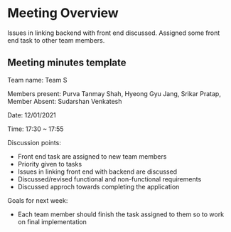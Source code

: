 # Meeting Overview

Issues in linking backend with front end discussed. Assigned some front end task to other team members.

## Meeting minutes template

Team name: Team S

Members present: Purva Tanmay Shah, Hyeong Gyu Jang, Srikar Pratap, 
<br>
Member Absent: Sudarshan Venkatesh

Date: 12/01/2021

Time: 17:30 ~ 17:55

Discussion points:
    
* Front end task are assigned to new team members 
* Priority given to tasks
* Issues in linking front end with backend are discussed
* Discussed/revised functional and non-functional requirements 
* Discussed approch towards completing the application

Goals for next week:
* Each team member should finish the task assigned to them so to work on final implementation
